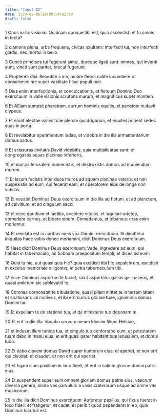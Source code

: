 ```yaml
---
title: "Caput 22"
date: 2024-09-06T20:00:54+02:00
draft: false
---
```



1 Onus vallis visionis. Quidnam quoque tibi est, quia ascendisti et tu omnis in tecta?

2 clamoris plena, urbs frequens, civitas exultans: interfecti tui, non interfecti gladio, nec mortui in bello.

3 Cuncti principes tui fugerunt simul, dureque ligati sunt: omnes, qui inventi sunt, vincti sunt pariter, procul fugerunt.

4 Propterea dixi: Recedite a me, amare flebo: nolite incumbere ut consolemini me super vastitate filiae populi mei.

5 Dies enim interfectionis, et conculcationis, et fletuum Domino Deo exercituum in valle visionis scrutans murum, et magnificus super montem.

6 Et AElam sumpsit pharetram, currum hominis equitis, et parietem nudavit clypeus.

7 Et erunt electae valles tuae plenae quadrigarum, et equites ponent sedes suas in porta.

8 Et revelabitur operimentum Iudae, et videbis in die illa armamentarium domus saltus.

9 Et scissuras civitatis David videbitis, quia multiplicatae sunt: et congregastis aquas piscinae inferioris,

10 et domos Ierusalem numerastis, et destruxistis domos ad muniendum murum.

11 Et lacum fecistis inter duos muros ad aquam piscinae veteris: et non suspexistis ad eum, qui fecerat eam, et operatorem eius de longe non vidistis.

12 Et vocabit Dominus Deus exercituum in die illa ad fletum, et ad planctum, ad calvitium, et ad cingulum sacci:

13 et ecce gaudium et laetitia, occidere vitulos, et iugulare arietes, comedere carnes, et bibere vinum: Comedamus, et bibamus: cras enim moriemur.

14 Et revelata est in auribus meis vox Domini exercituum. Si dimittetur iniquitas haec vobis donec moriamini, dicit Dominus Deus exercituum.

15 Haec dicit Dominus Deus exercituum: Vade, ingredere ad eum, qui habitat in tabernaculo, ad Sobnam praepositum templi, et dices ad eum:

16 Quid tu hic, aut quasi quis hic? quia excidisti tibi hic sepulchrum, excidisti in excelso memoriale diligenter, in petra tabernaculum tibi.

17 Ecce Dominus asportari te faciet, sicut asportatur gallus gallinaceus, et quasi amictum sic sublevabit te.

18 Coronas cornonabit te tribulatione, quasi pilam mittet te in terram latam et spatiosam: ibi morieris, et ibi erit currus gloriae tuae, ignominia domus Domini tui.

19 Et expellam te de statione tua, et de ministerio tuo deponam te.

20 Et erit in die illa: Vocabo servum meum Eliacim filium Helciae,

21 et induam illum tunica tua, et cingulo tuo confortabo eum, et potestatem tuam dabo in manu eius: et erit quasi pater habitantibus Ierusalem, et domui Iuda.

22 Et dabo clavem domus David super humerum eius: et aperiet, et non erit qui claudat: et claudet, et non erit qui aperiat.

23 Et figam illum paxillum in loco fideli, et erit in solium gloriae domui patris eius.

24 Et suspendent super eum omnem gloriam domus patris eius, vasorum diversa genera, omne vas parvulum a vasis craterarum usque ad omne vas musicorum.

25 In die illa dicit Dominus exercituum: Auferetur paxillus, qui fixus fuerat in loco fideli: et frangetur, et cadet, et peribit quod pependerat in eo, quia Dominus locutus est.


